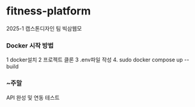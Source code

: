 # fitness-platform
2025-1 캡스톤디자인 팀 빅삼웹모


### Docker 시작 방법
1 docker설치
2 프로젝트 클론
3 .env파일 작성
4. sudo docker compose up --build


### ~주말

API 완성 및 연동 테스트